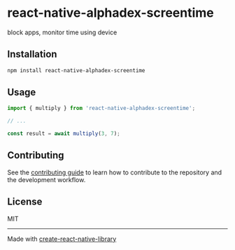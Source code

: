 # react-native-alphadex-screentime

block apps, monitor time using device

## Installation

```sh
npm install react-native-alphadex-screentime
```

## Usage

```js
import { multiply } from 'react-native-alphadex-screentime';

// ...

const result = await multiply(3, 7);
```

## Contributing

See the [contributing guide](CONTRIBUTING.md) to learn how to contribute to the repository and the development workflow.

## License

MIT

---

Made with [create-react-native-library](https://github.com/callstack/react-native-builder-bob)
